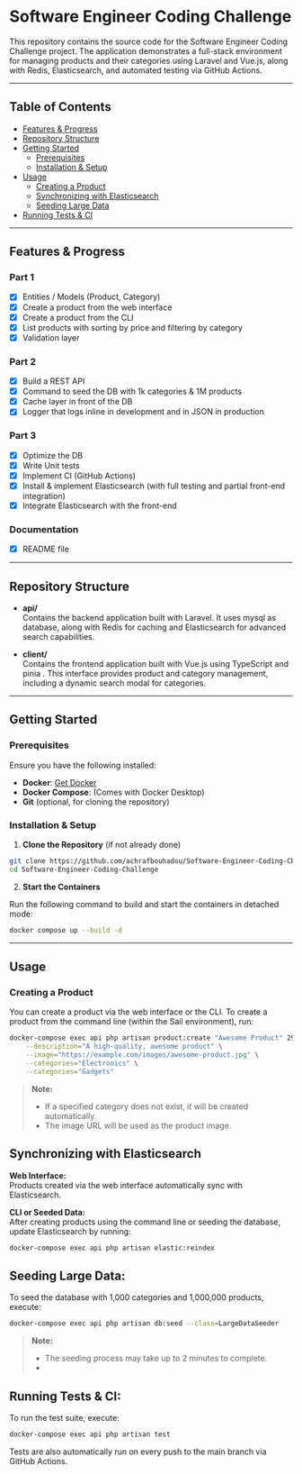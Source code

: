 # Software Engineer Coding Challenge

This repository contains the source code for the Software Engineer Coding Challenge project. The application demonstrates a full-stack environment for managing products and their categories using Laravel and Vue.js, along with Redis, Elasticsearch, and automated testing via GitHub Actions.

---

## Table of Contents

- [Features & Progress](#features--progress)
- [Repository Structure](#repository-structure)
- [Getting Started](#getting-started)
    - [Prerequisites](prerequisites)
    - [Installation & Setup](#installation-&-setup)
- [Usage](#usage)
  - [Creating a Product](#creating-a-product)
  - [Synchronizing with Elasticsearch](#synchronizing-with-elasticsearch)
  - [Seeding Large Data](#seeding-large-data)
- [Running Tests & CI](#running-tests--ci)

---

## Features & Progress

### Part 1
- [x] Entities / Models (Product, Category)
- [x] Create a product from the web interface
- [x] Create a product from the CLI
- [x] List products with sorting by price and filtering by category
- [x] Validation layer

### Part 2
- [x] Build a REST API
- [x] Command to seed the DB with 1k categories & 1M products
- [x] Cache layer in front of the DB
- [x] Logger that logs inline in development and in JSON in production

### Part 3
- [x] Optimize the DB
- [x] Write Unit tests
- [x] Implement CI (GitHub Actions)
- [x] Install & implement Elasticsearch (with full testing and partial front-end integration)
- [x] Integrate Elasticsearch with the front-end

### Documentation
- [x] README file

---

## Repository Structure

- **api/**  
  Contains the backend application built with Laravel. It uses mysql as database, along with Redis for caching and Elasticsearch for advanced search capabilities.

- **client/**  
  Contains the frontend application built with Vue.js using TypeScript and pinia . This interface provides product and category management, including a dynamic search modal for categories.

---

## Getting Started

  ### Prerequisites
  
  Ensure you have the following installed:
  
  * **Docker**: [Get Docker](https://www.docker.com/get-started)
  * **Docker Compose**: (Comes with Docker Desktop)
  * **Git** (optional, for cloning the repository)
  ### Installation & Setup
  1. **Clone the Repository** (if not already done)
     
   ```bash
   git clone https://github.com/achrafbouhadou/Software-Engineer-Coding-Challenge.git
   cd Software-Engineer-Coding-Challenge
  ```
  2. **Start the Containers**

  Run the following command to build and start the containers in detached mode:
  
  ```bash
  docker compose up --build -d
  ```
---

## Usage

### Creating a Product

You can create a product via the web interface or the CLI. To create a product from the command line (within the Sail environment), run:

```bash
docker-compose exec api php artisan product:create "Awesome Product" 29.99 \
    --description="A high-quality, awesome product" \
    --image="https://example.com/images/awesome-product.jpg" \
    --categories="Electronics" \
    --categories="Gadgets"
```
> **Note:**  
> - If a specified category does not exist, it will be created automatically.  
> - The image URL will be used as the product image.

## Synchronizing with Elasticsearch

**Web Interface:**  
Products created via the web interface automatically sync with Elasticsearch.

**CLI or Seeded Data:**  
After creating products using the command line or seeding the database, update Elasticsearch by running:

```bash
docker-compose exec api php artisan elastic:reindex
```
## Seeding Large Data:
To seed the database with 1,000 categories and 1,000,000 products, execute:

```bash
docker-compose exec api php artisan db:seed --class=LargeDataSeeder
```
> **Note:**  
> - The seeding process may take up to 2 minutes to complete.
> - 
## Running Tests & CI:
To run the test suite, execute:

```bash
docker-compose exec api php artisan test
```
Tests are also automatically run on every push to the main branch via GitHub Actions.
